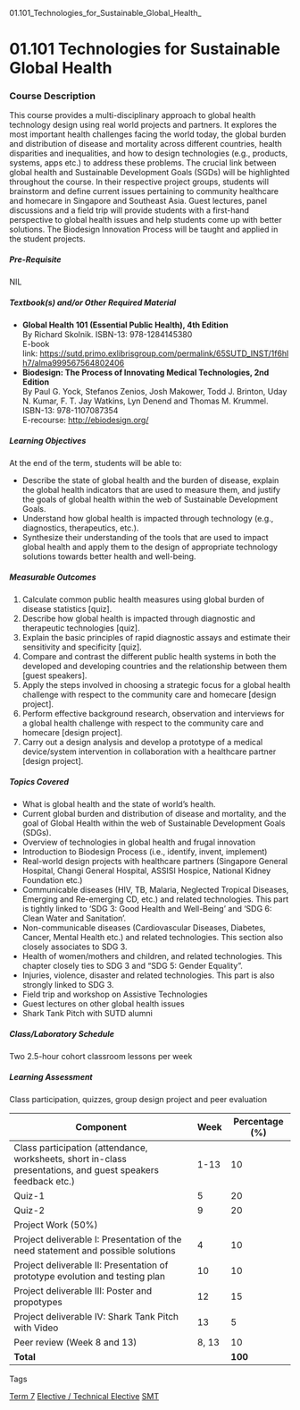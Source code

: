 01.101_Technologies_for_Sustainable_Global_Health_



01.101 Technologies for Sustainable Global Health
=================================================

### Course Description



This course provides a multi-disciplinary approach to global health technology design using real world projects and partners. It explores the most important health challenges facing the world today, the global burden and distribution of disease and mortality across different countries, health disparities and inequalities, and how to design technologies (e.g., products, systems, apps etc.) to address these problems. The crucial link between global health and Sustainable Development Goals (SGDs) will be highlighted throughout the course. In their respective project groups, students will brainstorm and define current issues pertaining to community healthcare and homecare in Singapore and Southeast Asia. Guest lectures, panel discussions and a field trip will provide students with a first-hand perspective to global health issues and help students come up with better solutions. The Biodesign Innovation Process will be taught and applied in the student projects.



##### **Pre-Requisite**



NIL



##### **Textbook(s) and/or Other Required Material**



* **Global Health 101 (Essential Public Health), 4th Edition**  
  By Richard Skolnik. ISBN-13: 978-1284145380  
  E-book link: <https://sutd.primo.exlibrisgroup.com/permalink/65SUTD_INST/1f6hlh7/alma999567564802406>
* **Biodesign: The Process of Innovating Medical Technologies, 2nd Edition**  
  By Paul G. Yock, Stefanos Zenios, Josh Makower, Todd J. Brinton, Uday N. Kumar, F. T. Jay Watkins, Lyn Denend and Thomas M. Krummel. ISBN-13: 978-1107087354  
  E-recourse: <http://ebiodesign.org/>


##### **Learning Objectives**



At the end of the term, students will be able to:



* Describe the state of global health and the burden of disease, explain the global health indicators that are used to measure them, and justify the goals of global health within the web of Sustainable Development Goals.
* Understand how global health is impacted through technology (e.g., diagnostics, therapeutics, etc.).
* Synthesize their understanding of the tools that are used to impact global health and apply them to the design of appropriate technology solutions towards better health and well-being.


##### **Measurable Outcomes**



1. Calculate common public health measures using global burden of disease statistics [quiz].
2. Describe how global health is impacted through diagnostic and therapeutic technologies [quiz].
3. Explain the basic principles of rapid diagnostic assays and estimate their sensitivity and specificity [quiz].
4. Compare and contrast the different public health systems in both the developed and developing countries and the relationship between them [guest speakers].
5. Apply the steps involved in choosing a strategic focus for a global health challenge with respect to the community care and homecare [design project].
6. Perform effective background research, observation and interviews for a global health challenge with respect to the community care and homecare [design project].
7. Carry out a design analysis and develop a prototype of a medical device/system intervention in collaboration with a healthcare partner [design project].


##### **Topics Covered**



* What is global health and the state of world’s health.
* Current global burden and distribution of disease and mortality, and the goal of Global Health within the web of Sustainable Development Goals (SDGs).
* Overview of technologies in global health and frugal innovation
* Introduction to Biodesign Process (i.e., identify, invent, implement)
* Real-world design projects with healthcare partners (Singapore General Hospital, Changi General Hospital, ASSISI Hospice, National Kidney Foundation etc.)
* Communicable diseases (HIV, TB, Malaria, Neglected Tropical Diseases, Emerging and Re-emerging CD, etc.) and related technologies. This part is tightly linked to ‘SDG 3: Good Health and Well-Being’ and ‘SDG 6: Clean Water and Sanitation’.
* Non-communicable diseases (Cardiovascular Diseases, Diabetes, Cancer, Mental Health etc.) and related technologies. This section also closely associates to SDG 3.
* Health of women/mothers and children, and related technologies. This chapter closely ties to SDG 3 and “SDG 5: Gender Equality”.
* Injuries, violence, disaster and related technologies. This part is also strongly linked to SDG 3.
* Field trip and workshop on Assistive Technologies
* Guest lectures on other global health issues
* Shark Tank Pitch with SUTD alumni


##### **Class/Laboratory Schedule**



Two 2.5-hour cohort classroom lessons per week



##### **Learning Assessment**



Class participation, quizzes, group design project and peer evaluation



| Component | Week | Percentage (%) |
| --- | --- | --- |
| Class participation (attendance, worksheets, short in-class presentations, and guest speakers feedback etc.) | 1-13 | 10 |
| Quiz-1 | 5 | 20 |
| Quiz-2 | 9 | 20 |
| Project Work (50%) | | |
| Project deliverable I: Presentation of the need statement and possible solutions | 4 | 10 |
| Project deliverable II: Presentation of prototype evolution and testing plan | 10 | 10 |
| Project deliverable III: Poster and propotypes | 12 | 15 |
| Project deliverable IV: Shark Tank Pitch with Video | 13 | 5 |
| Peer review (Week 8 and 13) | 8, 13 | 10 |
| **Total** |  | **100** |

Tags

[Term 7](/education/undergraduate/courses/?course-term=860)
[Elective / Technical Elective](/education/undergraduate/courses/?course-type=853)
[SMT](/education/undergraduate/courses/?pillar-cluster=45)

